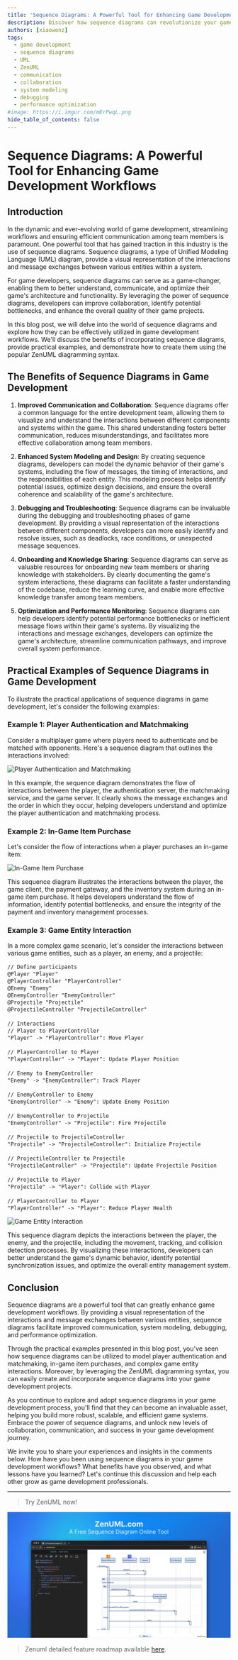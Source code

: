 ```yaml
---
title: 'Sequence Diagrams: A Powerful Tool for Enhancing Game Development Workflows'
description: Discover how sequence diagrams can revolutionize your game development workflows. Explore the benefits of using sequence diagrams, including improved communication, system modeling, debugging, and performance optimization. Learn how to create these diagrams using ZenUML and integrate them into your game development process for enhanced collaboration and project success.
authors: [xiaowenz]
tags:
  - game development
  - sequence diagrams
  - UML
  - ZenUML
  - communication
  - collaboration
  - system modeling
  - debugging
  - performance optimization
#image: https://i.imgur.com/mErPwqL.png
hide_table_of_contents: false
---
```


# Sequence Diagrams: A Powerful Tool for Enhancing Game Development Workflows

## Introduction

In the dynamic and ever-evolving world of game development, streamlining workflows and ensuring efficient communication among team members is paramount. One powerful tool that has gained traction in this industry is the use of sequence diagrams. Sequence diagrams, a type of Unified Modeling Language (UML) diagram, provide a visual representation of the interactions and message exchanges between various entities within a system.

For game developers, sequence diagrams can serve as a game-changer, enabling them to better understand, communicate, and optimize their game's architecture and functionality. By leveraging the power of sequence diagrams, developers can improve collaboration, identify potential bottlenecks, and enhance the overall quality of their game projects.

In this blog post, we will delve into the world of sequence diagrams and explore how they can be effectively utilized in game development workflows. We'll discuss the benefits of incorporating sequence diagrams, provide practical examples, and demonstrate how to create them using the popular ZenUML diagramming syntax.

<!-- truncate -->

## The Benefits of Sequence Diagrams in Game Development

1. **Improved Communication and Collaboration**: Sequence diagrams offer a common language for the entire development team, allowing them to visualize and understand the interactions between different components and systems within the game. This shared understanding fosters better communication, reduces misunderstandings, and facilitates more effective collaboration among team members.

2. **Enhanced System Modeling and Design**: By creating sequence diagrams, developers can model the dynamic behavior of their game's systems, including the flow of messages, the timing of interactions, and the responsibilities of each entity. This modeling process helps identify potential issues, optimize design decisions, and ensure the overall coherence and scalability of the game's architecture.

3. **Debugging and Troubleshooting**: Sequence diagrams can be invaluable during the debugging and troubleshooting phases of game development. By providing a visual representation of the interactions between different components, developers can more easily identify and resolve issues, such as deadlocks, race conditions, or unexpected message sequences.

4. **Onboarding and Knowledge Sharing**: Sequence diagrams can serve as valuable resources for onboarding new team members or sharing knowledge with stakeholders. By clearly documenting the game's system interactions, these diagrams can facilitate a faster understanding of the codebase, reduce the learning curve, and enable more effective knowledge transfer among team members.

5. **Optimization and Performance Monitoring**: Sequence diagrams can help developers identify potential performance bottlenecks or inefficient message flows within their game's systems. By visualizing the interactions and message exchanges, developers can optimize the game's architecture, streamline communication pathways, and improve overall system performance.

## Practical Examples of Sequence Diagrams in Game Development

To illustrate the practical applications of sequence diagrams in game development, let's consider the following examples:

### Example 1: Player Authentication and Matchmaking

Consider a multiplayer game where players need to authenticate and be matched with opponents. Here's a sequence diagram that outlines the interactions involved:

![Player Authentication and Matchmaking](https://cdn.sa.net/2024/04/14/2AI5GVDge3TKtLw.png)

In this example, the sequence diagram demonstrates the flow of interactions between the player, the authentication server, the matchmaking service, and the game server. It clearly shows the message exchanges and the order in which they occur, helping developers understand and optimize the player authentication and matchmaking process.

### Example 2: In-Game Item Purchase

Let's consider the flow of interactions when a player purchases an in-game item:

![In-Game Item Purchase](https://cdn.sa.net/2024/04/14/D5ySvxHcRNM1Imh.png)

This sequence diagram illustrates the interactions between the player, the game client, the payment gateway, and the inventory system during an in-game item purchase. It helps developers understand the flow of information, identify potential bottlenecks, and ensure the integrity of the payment and inventory management processes.

### Example 3: Game Entity Interaction

In a more complex game scenario, let's consider the interactions between various game entities, such as a player, an enemy, and a projectile:

```zenuml
// Define participants
@Player "Player"
@PlayerController "PlayerController"
@Enemy "Enemy"
@EnemyController "EnemyController"
@Projectile "Projectile"
@ProjectileController "ProjectileController"

// Interactions
// Player to PlayerController
"Player" -> "PlayerController": Move Player

// PlayerController to Player
"PlayerController" -> "Player": Update Player Position

// Enemy to EnemyController
"Enemy" -> "EnemyController": Track Player

// EnemyController to Enemy
"EnemyController" -> "Enemy": Update Enemy Position

// EnemyController to Projectile
"EnemyController" -> "Projectile": Fire Projectile

// Projectile to ProjectileController
"Projectile" -> "ProjectileController": Initialize Projectile

// ProjectileController to Projectile
"ProjectileController" -> "Projectile": Update Projectile Position

// Projectile to Player
"Projectile" -> "Player": Collide with Player

// PlayerController to Player
"PlayerController" -> "Player": Reduce Player Health
```

![Game Entity Interaction](https://cdn.sa.net/2024/04/14/Je6txhbL5RlZaUH.png)

This sequence diagram depicts the interactions between the player, the enemy, and the projectile, including the movement, tracking, and collision detection processes. By visualizing these interactions, developers can better understand the game's dynamic behavior, identify potential synchronization issues, and optimize the overall entity management system.

## Conclusion

Sequence diagrams are a powerful tool that can greatly enhance game development workflows. By providing a visual representation of the interactions and message exchanges between various entities, sequence diagrams facilitate improved communication, system modeling, debugging, and performance optimization.

Through the practical examples presented in this blog post, you've seen how sequence diagrams can be utilized to model player authentication and matchmaking, in-game item purchases, and complex game entity interactions. Moreover, by leveraging the ZenUML diagramming syntax, you can easily create and incorporate sequence diagrams into your game development projects.

As you continue to explore and adopt sequence diagrams in your game development process, you'll find that they can become an invaluable asset, helping you build more robust, scalable, and efficient game systems. Embrace the power of sequence diagrams, and unlock new levels of collaboration, communication, and success in your game development journey.

We invite you to share your experiences and insights in the comments below. How have you been using sequence diagrams in your game development workflows? What benefits have you observed, and what lessons have you learned? Let's continue this discussion and help each other grow as game development professionals.

---

> Try ZenUML now!

[![ZenUML: The Best Diagram Plugin for Confluence](../../static/img/og-image.png)](https://app.zenuml.com)

> Zenuml detailed feature roadmap available [here](/roadmap).

